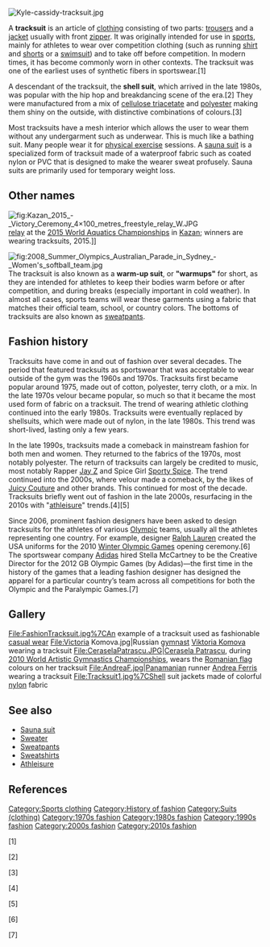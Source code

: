 ![](Kyle-cassidy-tracksuit.jpg "Kyle-cassidy-tracksuit.jpg")

A **tracksuit** is an article of [clothing](clothing "wikilink")
consisting of two parts: [trousers](trousers "wikilink") and a
[jacket](jacket "wikilink") usually with front
[zipper](zipper "wikilink"). It was originally intended for use in
[sports](sport "wikilink"), mainly for athletes to wear over competition
clothing (such as running [shirt](shirt "wikilink") and
[shorts](shorts "wikilink") or a [swimsuit](swimsuit "wikilink")) and to
take off before competition. In modern times, it has become commonly
worn in other contexts. The tracksuit was one of the earliest uses of
synthetic fibers in sportswear.[1]

A descendant of the tracksuit, the **shell suit**, which arrived in the
late 1980s, was popular with the hip hop and breakdancing scene of the
era.[2] They were manufactured from a mix of [cellulose
triacetate](cellulose_triacetate "wikilink") and
[polyester](polyester "wikilink") making them shiny on the outside, with
distinctive combinations of colours.[3]

Most tracksuits have a mesh interior which allows the user to wear them
without any undergarment such as underwear. This is much like a bathing
suit. Many people wear it for [physical
exercise](physical_exercise "wikilink") sessions. A [sauna
suit](sauna_suit "wikilink") is a specialized form of tracksuit made of
a waterproof fabric such as coated nylon or PVC that is designed to make
the wearer sweat profusely. Sauna suits are primarily used for temporary
weight loss.

## Other names

![](Kazan_2015_-_Victory_Ceremony_4×100_metres_freestyle_relay_W.JPG "fig:Kazan_2015_-_Victory_Ceremony_4×100_metres_freestyle_relay_W.JPG")
[relay](Relay_race "wikilink") at the [2015 World Aquatics
Championships](2015_World_Aquatics_Championships "wikilink") in
[Kazan](Kazan "wikilink"); winners are wearing tracksuits, 2015.\]\]

![](2008_Summer_Olympics_Australian_Parade_in_Sydney_-_Women's_softball_team.jpg "fig:2008_Summer_Olympics_Australian_Parade_in_Sydney_-_Women's_softball_team.jpg")
The tracksuit is also known as a **warm-up suit**, or **"warmups"** for
short, as they are intended for athletes to keep their bodies warm
before or after competition, and during breaks (especially important in
cold weather). In almost all cases, sports teams will wear these
garments using a fabric that matches their official team, school, or
country colors. The bottoms of tracksuits are also known as
[sweatpants](sweatpants "wikilink").

## Fashion history

Tracksuits have come in and out of fashion over several decades. The
period that featured tracksuits as sportswear that was acceptable to
wear outside of the gym was the 1960s and 1970s. Tracksuits first became
popular around 1975, made out of cotton, polyester, terry cloth, or a
mix. In the late 1970s velour became popular, so much so that it became
the most used form of fabric on a tracksuit. The trend of wearing
athletic clothing continued into the early 1980s. Tracksuits were
eventually replaced by shellsuits, which were made out of nylon, in the
late 1980s. This trend was short-lived, lasting only a few years.

In the late 1990s, tracksuits made a comeback in mainstream fashion for
both men and women. They returned to the fabrics of the 1970s, most
notably polyester. The return of tracksuits can largely be credited to
music, most notably Rapper [Jay Z](Jay_Z "wikilink") and Spice Girl
[Sporty Spice](Sporty_Spice "wikilink"). The trend continued into the
2000s, where velour made a comeback, by the likes of [Juicy
Couture](Juicy_Couture "wikilink") and other brands. This continued for
most of the decade. Tracksuits briefly went out of fashion in the late
2000s, resurfacing in the 2010s with
"[athleisure](athleisure "wikilink")" trends.[4][5]

Since 2006, prominent fashion designers have been asked to design
tracksuits for the athletes of various
[Olympic](Olympic_games "wikilink") teams, usually all the athletes
representing one country. For example, designer [Ralph
Lauren](Ralph_Lauren "wikilink") created the USA uniforms for the 2010
[Winter Olympic Games](Winter_Olympic_Games "wikilink") opening
ceremony.[6] The sportswear company [Adidas](Adidas "wikilink") hired
Stella McCartney to be the Creative Director for the 2012 GB Olympic
Games (by Adidas)—the first time in the history of the games that a
leading fashion designer has designed the apparel for a particular
country’s team across all competitions for both the Olympic and the
Paralympic Games.[7]

## Gallery

<File:FashionTracksuit.jpg%7CAn> example of a tracksuit used as
fashionable [casual wear](casual_wear "wikilink") <File:Victoria>
Komova.jpg\|Russian [gymnast](gymnast "wikilink") [Viktoria
Komova](Viktoria_Komova "wikilink") wearing a tracksuit
<File:CeraselaPatrascu.JPG>\|[Cerasela
Patrascu](Cerasela_Patrascu "wikilink"), during [2010 World Artistic
Gymnastics
Championships](2010_World_Artistic_Gymnastics_Championships "wikilink"),
wears the [Romanian flag](Romanian_flag "wikilink") colours on her
tracksuit <File:AndreaF.jpg>\|[Panamanian](Panama "wikilink") runner
[Andrea Ferris](Andrea_Ferris "wikilink") wearing a tracksuit
<File:Tracksuit1.jpg%7CShell> suit jackets made of colorful
[nylon](nylon "wikilink") fabric

## See also

-   [Sauna suit](Sauna_suit "wikilink")
-   [Sweater](Sweater "wikilink")
-   [Sweatpants](Sweatpants "wikilink")
-   [Sweatshirts](Sweatshirts "wikilink")
-   [Athleisure](Athleisure "wikilink")

## References

[Category:Sports clothing](Category:Sports_clothing "wikilink")
[Category:History of fashion](Category:History_of_fashion "wikilink")
[Category:Suits (clothing)](Category:Suits_(clothing) "wikilink")
[Category:1970s fashion](Category:1970s_fashion "wikilink")
[Category:1980s fashion](Category:1980s_fashion "wikilink")
[Category:1990s fashion](Category:1990s_fashion "wikilink")
[Category:2000s fashion](Category:2000s_fashion "wikilink")
[Category:2010s fashion](Category:2010s_fashion "wikilink")

[1]

[2]

[3]

[4]

[5]

[6]

[7]